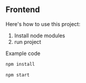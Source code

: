 ## Frontend

Here's how to use this project:

1. Install node modules
2. run project

Example code

```bash
npm install
```

```bash
npm start
```
